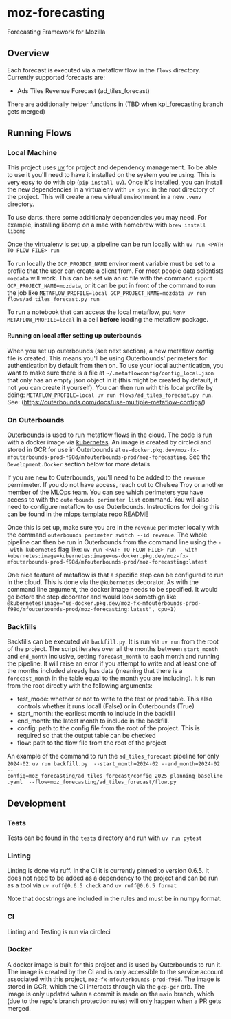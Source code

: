 # moz-forecasting
Forecasting Framework for Mozilla

## Overview
Each forecast is executed via a metaflow flow in the `flows` directory.  Currently supported forecasts are:
- Ads Tiles Revenue Forecast (ad_tiles_forecast)

There are additionally helper functions in (TBD when kpi_forecasting branch gets merged)

## Running Flows
### Local Machine

This project uses [uv](https://docs.astral.sh/uv/) for project and dependency management.  To be able to use it you'll need to have it installed on the system you're using.  This is very easy to do with pip (`pip install uv`).  Once it's installed, you can install the new dependencies in a virtualenv with `uv sync` in the root directory of the project.  This will create a new virtual environment in a new `.venv` directory.

To use darts, there some additionaly dependencies you may need.  For example, installing libomp on a mac with homebrew with `brew install libomp`

Once the virtualenv is set up, a pipeline can be run locally with `uv run <PATH TO FLOW FILE> run`

To run locally the `GCP_PROJECT_NAME` environment variable must be set to a profile that the user can create a client from. For most people data scientists `mozdata` will work.  This can be set via an rc file with the command `export GCP_PROJECT_NAME=mozdata`, or it can be put in front of the command to run the job like `METAFLOW_PROFILE=local GCP_PROJECT_NAME=mozdata uv run flows/ad_tiles_forecast.py run`

To run a notebook that can access the local metaflow, put `%env METAFLOW_PROFILE=local` in a cell **before** loading the metaflow package.

#### Running on local after setting up outerbounds
When you set up outerbounds (see next section), a new metaflow config file is created.  This means you'll be using Outerbounds' perimeters for authentication by default from then on.  To use your local authentication, you want to make sure there is a file at `~/.metaflowconfig/config_local.json` that only has an empty json object in it (this might be created by default, if not you can create it yourself). You can then run with this local profile by doing: `METAFLOW_PROFILE=local uv run flows/ad_tiles_forecast.py run`.  See: (https://outerbounds.com/docs/use-multiple-metaflow-configs/)

### On Outerbounds
[Outerbounds](https://ui.desertowl.obp.outerbounds.com/dashboard/workspace) is used to run metaflow flows in the cloud.  The code is run with a docker image via [kubernetes](https://outerbounds.com/engineering/deployment/gcp-k8s/deployment/).  An image is created by circleci and stored in GCR for use in Outerbounds at `us-docker.pkg.dev/moz-fx-mfouterbounds-prod-f98d/mfouterbounds-prod/moz-forecasting`.  See the `Development.Docker` section below for more details.

If you are new to Outerbounds, you'll need to be added to the `revenue` permimeter.  If you do not have access, reach out to Chelsea Troy or another member of the MLOps team. You can see which perimeters you have access to with the `outerbounds perimeter list` command. You will also need to configure metaflow to use Outerbounds.  Instructions for doing this can be found in the [mlops template repo README](github.com/mozilla/mozmlops/tree/main/src/mozmlops/templates#most-importantly-you-need-an-account-with-outerbounds-do-not-make-this-yourself)

Once this is set up, make sure you are in the `revenue` perimeter locally with the command `outerbounds perimeter switch --id revenue`.  The whole pipeline can then be run in Outerbounds from the command line using the `--with kubernetes` flag like:
```uv run <PATH TO FLOW FILE> run --with kubernetes:image=kubernetes:image=us-docker.pkg.dev/moz-fx-mfouterbounds-prod-f98d/mfouterbounds-prod/moz-forecasting:latest```

One nice feature of metaflow is that a specific step can be configured to run in the cloud.  This is done via the `@kubernetes` decorator.  As with the command line argument, the docker image needs to be specified.  It would go before the step decorator and would look somethign like `@kubernetes(image="us-docker.pkg.dev/moz-fx-mfouterbounds-prod-f98d/mfouterbounds-prod/moz-forecasting:latest", cpu=1)`

### Backfills
Backfills can be executed via `backfill.py`.  It is run via `uv run` from the root of the project. The script iterates over all the months between `start_month` and `end_month` inclusive, setting `forecast_month` to each month and running the pipeline.  It will raise an error if you attempt to write and at least one of the months included already has data (meaning that there is a `forecast_month` in the table equal to the month you are including). It is run from the root directly with the following arguments:
- test_mode: whether or not to write to the test or prod table.  This also controls whether it runs locall (False) or in Outerbounds (True)
- start_month: the earliest month to include in the backfill
- end_month: the latest month to include in the backfill.  
- config: path to the config file from the root of the project.  This is required so that the output table can be checked
- flow: path to the flow file from the root of the project

An example of the command to run the `ad_tiles_forecast` pipeline for only `2024-02`: `uv run backfill.py  --start_month=2024-02 --end_month=2024-02 --config=moz_forecasting/ad_tiles_forecast/config_2025_planning_baseline.yaml  --flow=moz_forecasting/ad_tiles_forecast/flow.py`


## Development
### Tests
Tests can be found in the `tests` directory and run with `uv run pytest`

### Linting
Linting is done via ruff.  In the CI it is currently pinned to version 0.6.5.  It does not need to be added as a dependency to the project and can be run as a tool via `uv ruff@0.6.5 check` and `uv ruff@0.6.5 format`

Note that docstrings are included in the rules and must be in numpy format.

### CI
Linting and Testing is run via circleci

### Docker
A docker image is built for this project and is used by Outerbounds to run it.  The image is created by the CI and is only accessible to the service account associated with this project, `moz-fx-mfouterbounds-prod-f98d`.  The image is stored in GCR, which the CI interacts through via the `gcp-gcr` orb.  The image is only updated when a commit is made on the `main` branch, which (due to the repo's branch protection rules) will only happen when a PR gets merged.